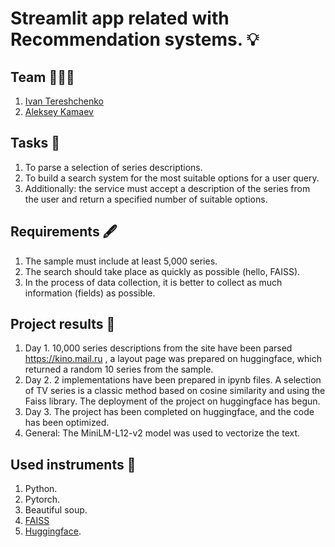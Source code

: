 # Streamlit app related with Recommendation systems. 💡
   
## Team 🧑🏻‍💻
1. [Ivan Tereshchenko](https://github.com/IvT-DS)
2. [Aleksey Kamaev](https://github.com/AlexeyKamaev)

## Tasks 📌
1. To parse a selection of series descriptions.
2. To build a search system for the most suitable options for a user query.
3. Additionally: the service must accept a description of the series from the user and return a specified number of suitable options.

## Requirements 🖋️
1. The sample must include at least 5,000 series.
2. The search should take place as quickly as possible (hello, FAISS).
3. In the process of data collection, it is better to collect as much information (fields) as possible.

## Project results 🤖
1. Day 1. 10,000 series descriptions from the site have been parsed https://kino.mail.ru , a layout page was prepared on huggingface, which returned a random 10 series from the sample.
2. Day 2. 2 implementations have been prepared in ipynb files. A selection of TV series is a classic method based on cosine similarity and using the Faiss library. The deployment of the project on huggingface has begun.
3. Day 3. The project has been completed on huggingface, and the code has been optimized.
4. General: The MiniLM-L12-v2 model was used to vectorize the text.

## Used instruments 🧰
1. Python.
2. Pytorch.
3. Beautiful soup.
4. [FAISS](https://github.com/facebookresearch/faiss)
5. [Huggingface](https://huggingface.co/spaces/IvT-DS/find_my_show).
